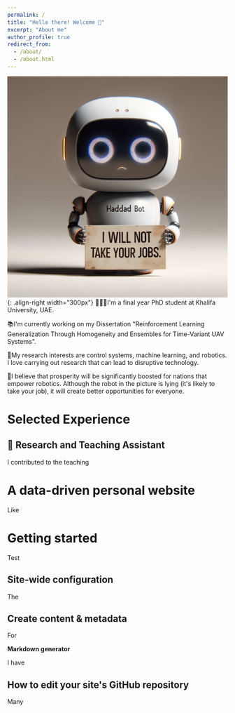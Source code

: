 ```yaml
---
permalink: /
title: "Hello there! Welcome 🤗"
excerpt: "About me"
author_profile: true
redirect_from: 
  - /about/
  - /about.html
---
```


![test](/images/sad-robot.png){: .align-right width="300px"}
👨🏻‍💻I'm a final year PhD student at Khalifa University, UAE.

📚I'm currently working on my Dissertation "Reinforcement Learning Generalization Through Homogeneity and Ensembles for Time-Variant UAV Systems".

🔬My research interests are control systems, machine learning, and robotics. I love carrying out research that can lead to disruptive technology.

🤖I believe that prosperity will be significantly boosted for nations that empower robotics. Although the robot in the picture is lying (it's likely to take your job), it will create better opportunities for everyone.

# Selected Experience

## 🏫 Research and Teaching Assistant
I contributed to the teaching

A data-driven personal website
======
Like

Getting started
======
Test

Site-wide configuration
------
The

Create content & metadata
------
For

**Markdown generator**

I have

How to edit your site's GitHub repository
------
Many
